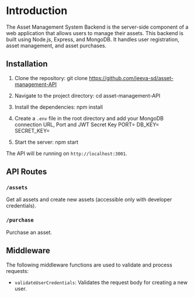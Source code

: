 # Introduction
The Asset Management System Backend is the server-side component of a web application that allows users to manage their assets. This backend is built using Node.js, Express, and MongoDB. It handles user registration, asset management, and asset purchases.

## Installation
1. Clone the repository:
git clone https://github.com/jeeva-sd/asset-management-API

2. Navigate to the project directory:
cd asset-management-API

3. Install the dependencies:
npm install

4. Create a `.env` file in the root directory and add your MongoDB connection URL, Port and JWT Secret Key
PORT=
DB_KEY=
SECRET_KEY=

5. Start the server:
npm start

The API will be running on `http://localhost:3001`.

## API Routes

### `/assets`
Get all assets and create new assets (accessible only with developer credentials).

### `/purchase`
Purchase an asset.

## Middleware
The following middleware functions are used to validate and process requests:
- `validateUserCredentials`: Validates the request body for creating a new user.